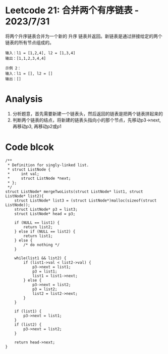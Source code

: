 # Leetcode 21: 合并两个有序链表 - 2023/7/31
将两个升序链表合并为一个新的 升序 链表并返回。新链表是通过拼接给定的两个链表的所有节点组成的。 

```
输入：l1 = [1,2,4], l2 = [1,3,4]
输出：[1,1,2,3,4,4]
```
```
示例 2：
输入：l1 = [], l2 = []
输出：[]
```

# Analysis
1. 分析题意，首先需要新建一个链表头，然后返回的链表是把两个链表拼起来的
2. 判断两个链表的结点，将新建的链表头指向小的那个节点，先移动p3->next,再移动p3, 再移动p2或p1

# Code blcok
```
/**
 * Definition for singly-linked list.
 * struct ListNode {
 *     int val;
 *     struct ListNode *next;
 * };
 */
struct ListNode* mergeTwoLists(struct ListNode* list1, struct ListNode* list2){
    struct ListNode* list3 = (struct ListNode*)malloc(sizeof(struct ListNode));
    struct ListNode* p3 = list3;
    struct ListNode* head = p3;

    if (NULL == list1) {
        return list2;
    } else if (NULL == list2) {
        return list1;
    } else {
        /* do nothing */
    }

    while(list1 && list2) {
        if (list1->val < list2->val) {
            p3->next = list1;
            p3 = list1;
            list1 = list1->next;
        } else {
            p3->next = list2;
            p3 = list2;
            list2 = list2->next;
        }
    }

    if (list1) {
        p3->next = list1;
    }
    if (list2) {
        p3->next = list2;
    }

    return head->next;
}
```